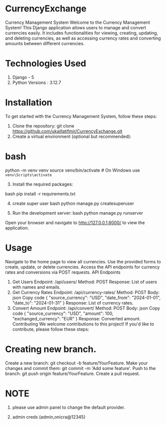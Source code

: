 # CurrencyExchange
Currency Management System
Welcome to the Currency Management System! This Django application allows users to manage and convert currencies easily. It includes functionalities for viewing, creating, updating, and deleting currencies, as well as accessing currency rates and converting amounts between different currencies.

# Technologies Used
1. Django - 5
2. Python Versions :  3.12.7
# Installation
To get started with the Currency Management System, follow these steps:

1. Clone the repository: git clone https://github.com/ukaillatifmir/CurrencyExchange.git
2. Create a virtual environment (optional but recommended):
# bash
python -m venv venv
source venv/bin/activate  # On Windows use `venv\Scripts\activate`

3. Install the required packages:

bash
pip install -r requirements.txt

4. create super user
bash
python manage.py createsuperuser

5. Run the development server:
bash
python manage.py runserver

Open your browser and navigate to http://127.0.0.1:8000/ to view the application.

# Usage
Navigate to the home page to view all currencies.
Use the provided forms to create, update, or delete currencies.
Access the API endpoints for currency rates and conversions via POST requests.
API Endpoints
1. Get Users
Endpoint: /api/users/
Method: POST
Response: List of users with names and emails.
2. Get Currency Rates
Endpoint: /api/currency-rates/
Method: POST
Body:
json
Copy code
{
  "source_currency": "USD",
  "date_from": "2024-01-01",
  "date_to": "2024-01-31"
}
Response: List of currency rates.
3. Convert Amount
Endpoint: /api/convert/
Method: POST
Body:
json
Copy code
{
  "source_currency": "USD",
  "amount": 100,
  "exchanged_currency": "EUR"
}
Response: Converted amount.
Contributing
We welcome contributions to this project! If you'd like to contribute, please follow these steps:

# Creating new branch.
Create a new branch: git checkout -b feature/YourFeature.
Make your changes and commit them: git commit -m 'Add some feature'.
Push to the branch: git push origin feature/YourFeature.
Create a pull request.

# NOTE

1. please use admin panel to change the default provider. 

2. admin creds  (admin,onicra@12345)

